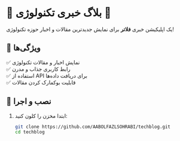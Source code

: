 # 📰 بلاگ خبری تکنولوژی 🚀

یک اپلیکیشن خبری **فلاتر** برای نمایش جدیدترین مقالات و اخبار حوزه تکنولوژی!

## 📌 ویژگی‌ها
✅ نمایش اخبار و مقالات تکنولوژی  
✅ رابط کاربری جذاب و مدرن  
✅ استفاده از API برای دریافت داده‌ها  
✅ قابلیت بوکمارک کردن مقالات

## 🚀 نصب و اجرا

1. ابتدا مخزن را کلون کنید:
   ```sh
   git clone https://github.com/AABOLFAZLSOHRABI/techblog.git
   cd techblog
